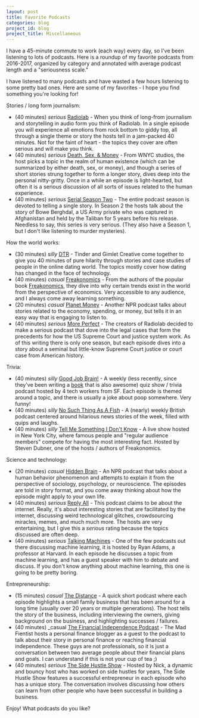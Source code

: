 ```yaml
---
layout: post
title: Favorite Podcasts
categories: blog
project_id: blog
project_title: Miscellaneous
---
```



I have a 45-minute commute to work (each way) every day, so I've been listening to lots of podcasts. Here is a roundup of my favorite podcasts from 2016-2017, organized by category and annotated with average podcast length and a "seriousness scale."

<!-- more -->

I have listened to many podcasts and have wasted a few hours listening to some pretty bad ones. Here are some of my favorites - I hope you find something you're looking for!

Stories / long form journalism:

* (40 minutes) _serious_ [Radiolab](http://www.radiolab.org/) - When you think of long-from journalism and storytelling in audio form you think of Radiolab. In a single episode you will experience all emotions from rock bottom to giddy top, all through a single theme or story the hosts tell in a jam-packed 40 minutes. Not for the faint of heart - the topics they cover are often serious and will make you think.
* (40 minutes) _serious_ [Death, Sex, & Money](http://www.wnyc.org/shows/deathsexmoney) - From WNYC studios, the host picks a topic in the realm of human existence (which can be summarized by either death, sex, or money), and though a series of short stories strung together to form a longer story, dives deep into the personal nitty-gritty. Once in a while an episode is light-hearted, but often it is a serious discussion of all sorts of issues related to the human experience.
* (40 minutes) _serious_ [Serial Season Two](https://serialpodcast.org/season-two) - The entire podcast season is devoted to telling a single story. In Season 2 the hosts talk about the story of Bowe Berghdal, a US Army private who was captured in Afghanistan and held by the Taliban for 5 years before his release. Needless to say, this series is very serious. (They also have a Season 1, but I don't like listening to murder mysteries).

How the world works:

* (30 minutes) _silly_ [DTR](http://creative.gimletmedia.com/shows/dtr/) - Tinder and Gimlet Creative come together to give you 40 minutes of pure hilarity through stories and case studies of people in the online dating world. The topics mostly cover how dating has changed in the face of technology.
* (40 minutes) _casual_ [Freakonomics](http://freakonomics.com/hours/) - From the authors of the popular book [Freakonomics](http://amzn.to/2kAaLr9), they dive into why certain trends exist in the world from the perspective of economics. Very accessible to any audience, and I always come away learning something.
* (20 minutes) _casual_ [Planet Money](http://www.npr.org/podcasts/510289/planet-money) - Another NPR podcast talks about stories related to the economy, spending, or money, but tells it in an easy way that is engaging to listen to.
* (40 minutes) _serious_ [More Perfect](http://www.wnyc.org/shows/radiolabmoreperfect) - The creators of Radiolab decided to make a serious podcast that dove into the legal cases that form the precedents for how the US Supreme Court and justice system work. As of this writing there is only one season, but each episode dives into a story about a seminal but little-know Supreme Court justice or court case from American history.


Trivia:

* (40 minutes) _silly_ [Good Job Brain!](http://www.goodjobbrain.com/) - A weekly (less recently, since they've been writing a [book](http://amzn.to/2kMaH8L) that is also awesome) quiz show /  trivia podcast hosted by 4 tech workers from SF. Each episode is themed around a topic, and there is usually a joke about poop somewhere. Very funny!
* (40 minutes) _silly_ [No Such Thing As A Fish](http://qi.com/podcast/) - A (nearly) weekly British podcast centered around hilarious news stories of the week, filled with quips and laughs.
* (40 minutes) _silly_ [Tell Me Something I Don't Know](http://tmsidk.com/) - A live show hosted in New York City, where famous people and "regular audience members" compete for having the most interesting fact. Hosted by Steven Dubner, one of the hosts / authors of Freakonomics.

Science and technology:

* (20 minutes) _casual_ [Hidden Brain](http://www.npr.org/podcasts/510308/hidden-brain) - An NPR podcast that talks about a human behavior phenomenon and attempts to explain it from the perspective of sociology, psychology, or neuroscience. The episodes are told in story format, and you come away thinking about how the episode might apply to your own life.
* (40 minutes) _serious_ [Reply All](http://creative.gimletmedia.com/shows/dtr/) - This podcast claims to be about the internet. Really, it's about interesting stories that are facilitated by the internet, discussing weird technological glitches, crowdsourcing miracles, memes, and much much more. The hosts are very entertaining, but I give this a _serious_ rating because the topics discussed are often deep.
* (40 minutes) _serious_ [Talking Machines](http://www.thetalkingmachines.com/) - One of the few podcasts out there discussing machine learning, it is hosted by Ryan Adams, a professor at Harvard. In each episode he discusses a topic from machine learning, and has a guest speaker with him to debate and discuss. If you don't know anything about machine learning, this one is going to be pretty boring.

Entrepreneurship:

* (15 minutes) _casual_ [The Distance](https://thedistance.com/) - A quick short podcast where each episode highlights a small family business that has been around for a long time (usually over 20 years or multiple generations). The host tells the story of the business, including interviewing the owners, giving background on the business, and highlighting successes / failures.
* (40 minutes) _casual [The Financial Independence Podcast](http://www.madfientist.com/podcast/) - The Mad Fientist hosts a personal finance blogger as a guest to the podcast to talk about their story in personal finance or reaching financial independence. These guys are not professionals, so it is just a conversation between two average people about their financial plans and goals. I can understand if this is not your cup of tea ;)
* (40 minutes) _serious_ [The Side Hustle Show](http://www.sidehustlenation.com/side-hustle-show/) - Hosted by Nick, a dynamic and bouncy host who has worked on side hustles for years, The Side Hustle Show features a successful entrepreneur in each episode who has a unique story. The conversation involves discussing how others can learn from other people who have been successful in building a business.

Enjoy! What podcasts do you like?
